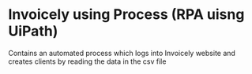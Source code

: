 # Invoicely using Process (RPA uisng UiPath)
Contains an automated process which logs into Invoicely website and creates clients by reading the data in the csv file
